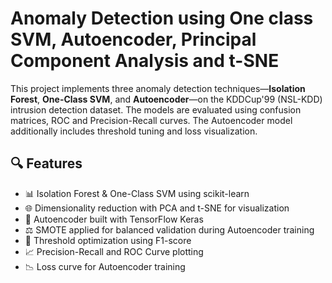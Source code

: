 # Anomaly Detection using One class SVM, Autoencoder, Principal Component Analysis and t-SNE

This project implements three anomaly detection techniques—**Isolation Forest**, **One-Class SVM**, and **Autoencoder**—on the KDDCup'99 (NSL-KDD) intrusion detection dataset. The models are evaluated using confusion matrices, ROC and Precision-Recall curves. The Autoencoder model additionally includes threshold tuning and loss visualization.

## 🔍 Features

- 📊 Isolation Forest & One-Class SVM using scikit-learn
- 🌐 Dimensionality reduction with PCA and t-SNE for visualization
- 🤖 Autoencoder built with TensorFlow Keras
- ⚖️ SMOTE applied for balanced validation during Autoencoder training
- 🎯 Threshold optimization using F1-score
- 📈 Precision-Recall and ROC Curve plotting
- 📉 Loss curve for Autoencoder training
